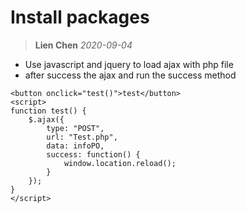 # Install packages
> **Lien Chen** *2020-09-04*

* Use javascript and jquery to load ajax with php file
* after success the ajax and run the success method

```
<button onclick="test()">test</button>
<script>
function test() {
    $.ajax({
        type: "POST",
        url: "Test.php",
        data: infoPO,
        success: function() {   
            window.location.reload();  
        }
    });
}
</script>
```